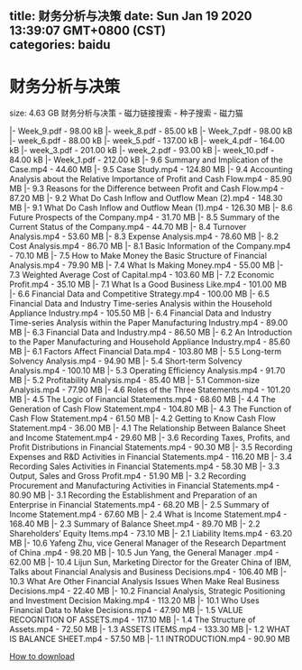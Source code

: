 
title: 财务分析与决策
date: Sun Jan 19 2020 13:39:07 GMT+0800 (CST)    
categories: baidu
---

# 财务分析与决策
size: 4.63 GB
 财务分析与决策 - 磁力链接搜索 - 种子搜索 - 磁力猫
 
|- Week_9.pdf - 98.00 kB
|- week_8.pdf - 85.00 kB
|- Week_7.pdf - 98.00 kB
|- week_6.pdf - 88.00 kB
|- week_5.pdf - 137.00 kB
|- week_4.pdf - 164.00 kB
|- week_3.pdf - 201.00 kB
|- week_2.pdf - 93.00 kB
|- week_10.pdf - 84.00 kB
|- Week_1.pdf - 212.00 kB
|- 9.6 Summary and Implication of the Case.mp4 - 44.60 MB
|- 9.5 Case Study.mp4 - 124.80 MB
|- 9.4 Accounting Analysis about the Relative Importance of Profit and Cash Flow.mp4 - 85.90 MB
|- 9.3 Reasons for the Difference between Profit and Cash Flow.mp4 - 87.20 MB
|- 9.2 What Do Cash Inflow and Outflow Mean (2).mp4 - 148.30 MB
|- 9.1 What Do Cash Inflow and Outflow Mean (1).mp4 - 126.30 MB
|- 8.6 Future Prospects of the Company.mp4 - 31.70 MB
|- 8.5 Summary of the Current Status of the Company.mp4 - 44.70 MB
|- 8.4 Turnover Analysis.mp4 - 53.60 MB
|- 8.3 Expense Analysis.mp4 - 78.60 MB
|- 8.2 Cost Analysis.mp4 - 86.70 MB
|- 8.1 Basic Information of the Company.mp4 - 70.10 MB
|- 7.5 How to Make Money the Basic Structure of Financial Analysis.mp4 - 79.90 MB
|- 7.4 What Is Making Money.mp4 - 55.00 MB
|- 7.3 Weighted Average Cost of Capital.mp4 - 103.60 MB
|- 7.2 Economic Profit.mp4 - 35.10 MB
|- 7.1 What Is a Good Business Like.mp4 - 101.00 MB
|- 6.6 Financial Data and Competitive Strategy.mp4 - 100.00 MB
|- 6.5 Financial Data and Industry Time-series Analysis within the Household Appliance Industry.mp4 - 105.50 MB
|- 6.4 Financial Data and Industry Time-series Analysis within the Paper Manufacturing Industry.mp4 - 89.00 MB
|- 6.3 Financial Data and Industry.mp4 - 86.50 MB
|- 6.2 An Introduction to the Paper Manufacturing and Household Appliance Industry.mp4 - 85.60 MB
|- 6.1 Factors Affect Financial Data.mp4 - 103.80 MB
|- 5.5 Long-term Solvency Analysis.mp4 - 94.90 MB
|- 5.4 Short-term Solvency Analysis.mp4 - 100.10 MB
|- 5.3 Operating Efficiency Analysis.mp4 - 91.70 MB
|- 5.2 Profitability Analysis.mp4 - 85.40 MB
|- 5.1 Common-size Analysis.mp4 - 77.90 MB
|- 4.6 Roles of the Three Statements.mp4 - 101.20 MB
|- 4.5 The Logic of Financial Statements.mp4 - 68.60 MB
|- 4.4 The Generation of Cash Flow Statement.mp4 - 104.80 MB
|- 4.3 The Function of Cash Flow Statement.mp4 - 61.50 MB
|- 4.2 Getting to Know Cash Flow Statement.mp4 - 36.00 MB
|- 4.1 The Relationship Between Balance Sheet and Income Statement.mp4 - 29.60 MB
|- 3.6 Recording Taxes, Profits, and Profit Distributions in Financial Statements.mp4 - 90.30 MB
|- 3.5 Recording Expenses and R&D Activities in Financial Statements.mp4 - 116.20 MB
|- 3.4 Recording Sales Activities in Financial Statements.mp4 - 58.30 MB
|- 3.3 Output, Sales and Gross Profit.mp4 - 51.90 MB
|- 3.2 Recording Procurement and Manufacturing Activities in Financial Statements.mp4 - 80.90 MB
|- 3.1 Recording the Establishment and Preparation of an Enterprise in Financial Statements.mp4 - 68.20 MB
|- 2.5 Summary of Income Statement.mp4 - 67.60 MB
|- 2.4 What is Income Statement.mp4 - 168.40 MB
|- 2.3 Summary of Balance Sheet.mp4 - 89.70 MB
|- 2.2 Shareholders’ Equity Items.mp4 - 73.10 MB
|- 2.1 Liability Items.mp4 - 63.20 MB
|- 10.6 Yafeng Zhu, vice General Manager of the Research Department of China .mp4 - 98.20 MB
|- 10.5 Jun Yang, the General Manager .mp4 - 62.00 MB
|- 10.4 Lijun Sun, Marketing Director for the Greater China of IBM, Talks about Financial Analysis and Business Decisions.mp4 - 106.40 MB
|- 10.3 What Are Other Financial Analysis Issues When Make Real Business Decisions.mp4 - 22.40 MB
|- 10.2 Financial Analysis, Strategic Positioning and Investment Decision Making.mp4 - 113.20 MB
|- 10.1 Who Uses Financial Data to Make Decisions.mp4 - 47.90 MB
|- 1.5 VALUE RECOGNITION OF ASSETS.mp4 - 117.10 MB
|- 1.4 The Structure of Assets.mp4 - 72.50 MB
|- 1.3 ASSETS ITEMS.mp4 - 133.30 MB
|- 1.2 WHAT IS BALANCE SHEET.mp4 - 57.50 MB
|- 1.1 INTRODUCTION.mp4 - 90.90 MB

[How to download](https://bpcam.bemobtrk.com/go/2ceec3aa-1ca2-46d6-b9ff-aaa5c184517c?jno=2979)